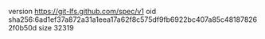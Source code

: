 version https://git-lfs.github.com/spec/v1
oid sha256:6ad1ef37a872a31a1eea17a62f8c575df9fb6922bc407a85c481878262f0b50d
size 32319
